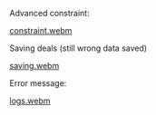 
Advanced constraint:

[constraint.webm](https://github.com/monty930/BridgeScenarios/assets/71830127/4a8f5bb1-1be6-4d43-9d5a-8fd4bec92433)

Saving deals (still wrong data saved)

[saving.webm](https://github.com/monty930/BridgeScenarios/assets/71830127/42045a6c-f63c-4424-a0f1-266fc90adec3)

Error message:

[logs.webm](https://github.com/monty930/BridgeScenarios/assets/71830127/4fb33007-68cb-4a3f-bdd5-e28f8eaf9c7c)
